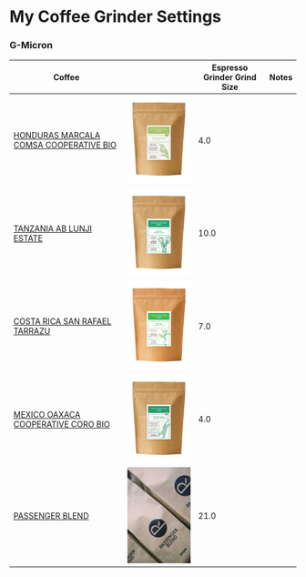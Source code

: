 # My Coffee Grinder Settings


### G-Micron
| Coffee                                                                                                                          |                                                                    | Espresso Grinder Grind Size | Notes
|---------------------------------------------------------------------------------------------------------------------------------|--------------------------------------------------------------------|-----------------------------| ---
| [ HONDURAS MARCALA COMSA COOPERATIVE BIO ](https://shop.kaffeeroestereibaum.de/collections/kaffee/products/kaffee-honduras-bio) | <img src="./images/honduras_marcala.jpg" width="300">              | 4.0                         | 
| [ TANZANIA AB LUNJI ESTATE ](https://shop.kaffeeroestereibaum.de/collections/kaffee/products/kaffee-tanzania)                   | <img src="./images/tanzania_ab_lunji_estate.jpg" width="300">      | 10.0                        | 
| [ COSTA RICA SAN RAFAEL TARRAZU ](https://shop.kaffeeroestereibaum.de/collections/kaffee/products/kaffee-costa-rica)            | <img src="./images/costa_rica_san_rafael_tarrazu.jpg" width="300"> | 7.0                         |
| [ MEXICO OAXACA COOPERATIVE CORO BIO](https://shop.kaffeeroestereibaum.de/collections/kaffee/products/kaffee-mexico-bio)        | <img src="./images/mexico_oaxaca.jpg" width="300">                 | 4.0                         |
| [ PASSENGER BLEND ](https://www.passenger-coffee.de/produkt/passenger-blend/)                                                   | <img src="./images/passenger_blend.jpg" width="300">               | 21.0                        | 


